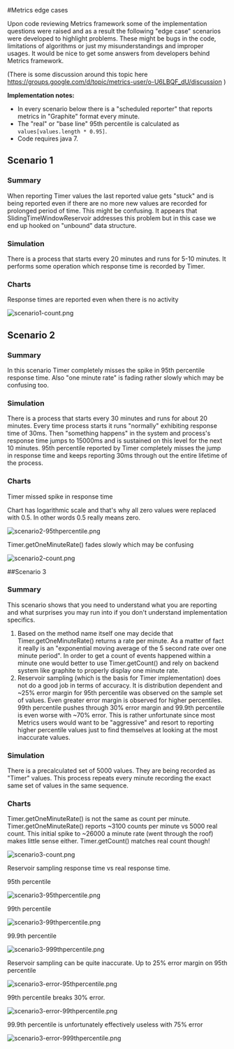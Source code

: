#Metrics edge cases

Upon code reviewing Metrics framework some of the implementation questions were raised and as a result the following "edge case"
scenarios were developed to highlight problems. These might be bugs in the code, limitations of algorithms
or just my misunderstandings and improper usages. It would be nice to get some answers from developers behind Metrics framework.

(There is some discussion around this topic here https://groups.google.com/d/topic/metrics-user/o-U6LBQF_dU/discussion )

**Implementation notes:**

- In every scenario below there is a "scheduled reporter" that reports metrics in "Graphite" format every minute.
- The "real" or "base line" 95th percentile is calculated as `values[values.length * 0.95]`.
- Code requires java 7.

## Scenario 1

### Summary
When reporting Timer values the last reported value gets "stuck" and is being reported even if there are no
more new values are recorded for prolonged period of time. This might be confusing.
It appears that SlidingTimeWindowReservoir addresses this problem but in this case we end up hooked on "unbound" data structure.

### Simulation
There is a process that starts every 20 minutes and runs for 5-10 minutes. It performs some operation which response time
is recorded by Timer.

### Charts
Response times are reported even when there is no activity

![scenario1-count.png](output/images/scenario1-count.png)

## Scenario 2

### Summary
In this scenario Timer completely misses the spike in 95th percentile response time. Also "one minute rate" is fading rather slowly
which may be confusing too.

### Simulation
There is a process that starts every 30 minutes and runs for about 20 minutes. Every time process starts it runs "normally"
exhibiting response time of 30ms. Then "something happens" in the system and process's response time jumps to 15000ms
and is sustained on this level for the next 10 minutes. 95th percentile reported by Timer completely misses the jump in
response time and keeps reporting 30ms through out the entire lifetime of the process.

### Charts
Timer missed spike in response time

Chart has logarithmic scale and that's why all zero values were replaced with 0.5. In other words 0.5 really means zero.

![scenario2-95thpercentile.png](output/images/scenario2-95thpercentile.png)

Timer.getOneMinuteRate() fades slowly which may be confusing

![scenario2-count.png](output/images/scenario2-count.png)

##Scenario 3

### Summary
This scenario shows that you need to understand what you are reporting and what surprises you may run into if you don't
understand implementation specifics.

1. Based on the method name itself one may decide that Timer.getOneMinuteRate() returns a rate per minute.
As a matter of fact it really is an "exponential moving average of the 5 second rate over one minute period".
In order to get a count of events happened within a minute one would better to use Timer.getCount() and rely on
backend system like graphite to properly display one minute rate.
2. Reservoir sampling (which is the basis for Timer implementation) does not
do a good job in terms of accuracy. It is distribution dependent and ~25% error margin
for 95th percentile was observed on the sample set of values. Even greater error margin is observed for higher percentiles.
99th percentile pushes through 30% error margin and 99.9th percentile is even worse with ~70% error. This is rather unfortunate since
most Metrics users would want to be "aggressive" and resort to reporting higher percentile values just to find
themselves at looking at the most inaccurate values.

### Simulation
There is a precalculated set of 5000 values. They are being recorded as "Timer" values. This process repeats every minute
recording the exact same set of values in the same sequence.

### Charts
Timer.getOneMinuteRate() is not the same as count per minute. Timer.getOneMinuteRate() reports ~3100 counts per minute vs 5000 real count.
This initial spike to ~26000 a minute rate (went through the roof) makes little sense either. Timer.getCount() matches real count though!

![scenario3-count.png](output/images/scenario3-count.png)

Reservoir sampling response time vs real response time.

95th percentile

![scenario3-95thpercentile.png](output/images/scenario3-95thpercentile.png)

99th percentile

![scenario3-99thpercentile.png](output/images/scenario3-99thpercentile.png)

99.9th percentile

![scenario3-999thpercentile.png](output/images/scenario3-999thpercentile.png)

Reservoir sampling can be quite inaccurate. Up to 25% error margin on 95th percentile

![scenario3-error-95thpercentile.png](output/images/scenario3-error-95thpercentile.png)

99th percentile breaks 30% error.

![scenario3-error-99thpercentile.png](output/images/scenario3-error-99thpercentile.png)

99.9th percentile is unfortunately effectively useless with 75% error

![scenario3-error-999thpercentile.png](output/images/scenario3-error-999thpercentile.png)